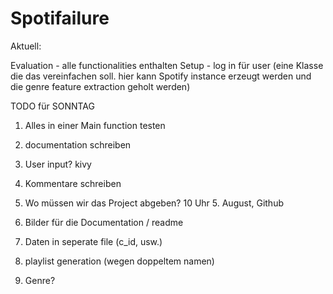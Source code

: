 # Spotifailure


Aktuell: 

Evaluation - alle functionalities enthalten 
Setup - log in für user (eine Klasse die das vereinfachen soll. hier kann Spotify instance erzeugt werden und die genre feature extraction geholt werden)


TODO für SONNTAG 

1) Alles in einer Main function testen 

2) documentation schreiben 

3) User input? kivy

4) Kommentare schreiben 

5) Wo müssen wir das Project abgeben? 10 Uhr 5. August, Github 

6) Bilder für die Documentation / readme 

7) Daten in seperate file (c_id, usw.) 

8) playlist generation (wegen doppeltem namen) 

9) Genre? 

